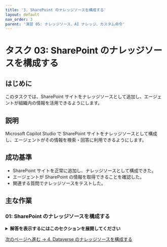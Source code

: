 ```yaml
---
title: '3. SharePoint のナレッジソースを構成する'
layout: default
nav_order: 3
parent: '演習 05: ナレッジソース、AI ナレッジ、カスタム命令'
---
```


# タスク 03: SharePoint のナレッジソースを構成する

## はじめに

このタスクでは、SharePoint サイトをナレッジソースとして追加し、エージェントが組織内の情報を活用できるようにします。

## 説明

Microsoft Copilot Studio で SharePoint サイトをナレッジソースとして構成し、エージェントがその情報を検索・回答に利用できるようにします。

## 成功基準

- SharePoint サイトを正常に追加し、ナレッジソースとして構成できた。
- エージェントが SharePoint の情報を取得できることを確認した。
- 関連する質問でナレッジソースをテストした。

## 主な作業

### 01: SharePoint のナレッジソースを構成する

<details markdown="block">
  <summary><strong>解答を表示するにはこのセクションを展開してください</strong></summary>

1. 上部バーの **ナレッジ** を選択します。

1. **ナレッジソースの追加** から **SharePoint** を選択します。

1. 対象の SharePoint サイト URL を入力し、追加します。

1. エージェントで SharePoint の情報が利用できることを確認します。

</details>

[次のページへ進む → 4. Dataverse のナレッジソースを構成する](0504.md)

